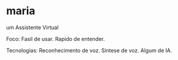 # maria
 um Assistente Virtual

 Foco:
    Fasil de usar.
    Rapido de entender.

Tecnologias:
    Reconhecimento de voz.
    Sintese de voz.
    Algum de IA.
